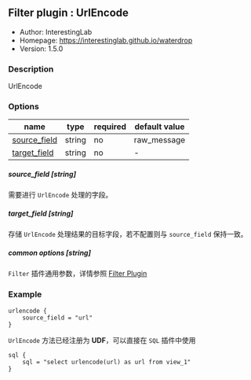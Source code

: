 ## Filter plugin : UrlEncode

* Author: InterestingLab
* Homepage: https://interestinglab.github.io/waterdrop
* Version: 1.5.0

### Description

UrlEncode

### Options

| name | type | required | default value |
| --- | --- | --- | --- |
| [source_field](#source_field-string) | string | no | raw_message |
| [target_field](#target_field-string)| string | no | - |


##### source_field [string]

需要进行 `UrlEncode` 处理的字段。


##### target_field [string]

存储 `UrlEncode` 处理结果的目标字段，若不配置则与 `source_field` 保持一致。

##### common options [string]

`Filter` 插件通用参数，详情参照 [Filter Plugin](/zh-cn/v1/configuration/filter-plugin)


### Example

```
urlencode {
    source_field = "url"
}
```

`UrlEncode` 方法已经注册为 **UDF**，可以直接在 `SQL` 插件中使用

```
sql {
    sql = "select urlencode(url) as url from view_1"
}
```